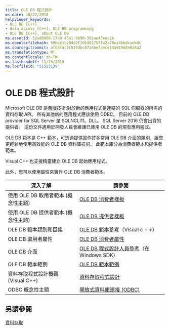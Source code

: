 ```yaml
---
title: OLE DB 程式設計
ms.date: 10/22/2018
helpviewer_keywords:
- OLE DB [C++]
- data access [C++], OLE DB programming
- OLE DB [C++], about OLE DB
ms.assetid: 52a80d66-17a9-43a1-9b90-392ae43cea2b
ms.openlocfilehash: 59bee1c204d2f101d8175ff42c78ca4bbdcaeb4c
ms.sourcegitcommit: afd6fac7c519dbc47a4befaece14a919d4e0a8a2
ms.translationtype: MT
ms.contentlocale: zh-TW
ms.lasthandoff: 11/10/2018
ms.locfileid: "51523139"
---
```

# <a name="ole-db-programming"></a>OLE DB 程式設計

Microsoft OLE DB 是舊版技術;對於新的應用程式是連結的 SQL 伺服器的所需的資料存取 API。 所有其他新的應用程式應該使用 ODBC。 目前的 OLE DB provider for SQL Server 是 SQLNCLI11。DLL。 SQL Server 2016 仍會出貨的提供者。 這份文件適用於開發人員會維護已使用 OLE DB 的現有應用程式。

OLE DB 範本是 C++ 範本，可透過提供實作許多常用 OLE DB 介面的類別，讓您更輕鬆地使用高效能的 OLE DB 資料庫技術。 此範本庫分為消費者範本和提供者範本。

Visual C++ 也支援精靈建立 OLE DB 起始應用程式。

此外，您可以使用屬性來實作 OLE DB 消費者範本。

|深入了解|請參閱|
|-------------------------|---------|
|使用 OLE DB 取用者範本 (概念性主題)|[OLE DB 消費者樣板](../../data/oledb/ole-db-consumer-templates-cpp.md)|
|使用 OLE DB 提供者範本 (概念性主題)|[OLE DB 提供者樣板](../../data/oledb/ole-db-provider-templates-cpp.md)|
|OLE DB 範本類別和巨集|[OLE DB 範本參考](../../data/oledb/ole-db-templates.md)（Visual c + +）|
|OLE DB 取用者屬性|[OLE DB 消費者屬性](../../windows/ole-db-consumer-attributes.md)|
|OLE DB 介面|[OLE DB 程式設計人員參考](/sql/connect/oledb/ole-db/oledb-driver-for-sql-server-programming(v%3dvs.85))（在 Windows SDK)|
|OLE DB 範本範例|[OLE DB 範本範例](https://github.com/Microsoft/VCSamples)|
|資料存取程式設計概觀 (Visual C++)|[資料存取程式設計](../../data/data-access-programming-mfc-atl.md)|
|ODBC 概念性主題|[開放式資料庫連接 (ODBC)](../../data/odbc/open-database-connectivity-odbc.md)|

## <a name="see-also"></a>另請參閱

[資料存取](../data-access-in-cpp.md)